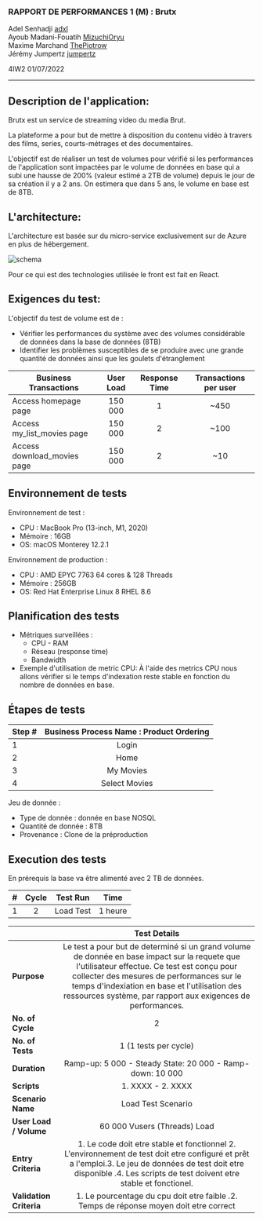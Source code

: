 ### RAPPORT DE PERFORMANCES 1 (M) : Brutx

Adel Senhadji [adxl](https://github.com/adxl)  
Ayoub Madani-Fouatih [MizuchiOryu](https://github.com/MizuchiOryu)  
Maxime Marchand [ThePiotrow](https://github.com/ThePiotrow)  
Jérémy Jumpertz [jumpertz](https://github.com/jumpert)

4IW2 
01/07/2022

---

## Description de l'application:

Brutx est un service de streaming video du media Brut.  

La plateforme a pour but de mettre à disposition du contenu vidéo à travers des films, series, courts-métrages et des documentaires.


L'objectif est de réaliser un test de volumes pour vérifié si les performances de l'application sont impactées par le volume de données en base qui a subi une hausse de 200% (valeur estimé a 2TB de volume)  depuis le jour de sa création il y a 2 ans.
On estimera que dans 5 ans, le volume en base est de 8TB.



## L'architecture:

L'architecture est basée sur du micro-service exclusivement sur de Azure en plus de hébergement.

![schema](https://experienceswp.blob.core.windows.net/uploads/2019/04/Archi-4.png)

Pour ce qui est des technologies utilisée le front est fait en React.

## Exigences du test:

L'objectif du test de volume est de :

- Vérifier les performances du système avec des volumes considérable de données dans la base de données (8TB)
- Identifier les problèmes susceptibles de se produire avec une grande quantité de données ainsi que les goulets d'étranglement


| Business Transactions | User Load | Response Time | Transactions per user |
|--------------|:-----------:|:------------:|:------------:|
| Access homepage page | 150 000 | 1 | ~450 |
| Access my_list_movies page | 150 000 | 2 | ~100 |
| Access download_movies page | 150 000 | 2 | ~10 |


## Environnement de tests

Environnement de test :
- CPU : MacBook Pro (13-inch, M1, 2020)
- Mémoire : 16GB
- OS: macOS Monterey 12.2.1

Environnement de production :
- CPU : AMD EPYC 7763 64 cores & 128 Threads
- Mémoire : 256GB
- OS: Red Hat Enterprise Linux 8 RHEL 8.6


## Planification des tests

- Métriques surveillées : 
    - CPU - RAM 
    - Réseau (response time) 
    - Bandwidth
- Exemple d'utilisation de metric CPU:
À l'aide des metrics CPU nous allons vérifier si le temps d'indexation reste stable en fonction du nombre de données en base.

## Étapes de tests

| Step # | Business Process Name : Product Ordering |
|--------------|:-----------:|
| 1 | Login |
| 2 | Home |
| 3 | My Movies |
| 4 | Select Movies |

Jeu de donnée :
 - Type de donnée : donnée en base NOSQL
 - Quantité de donnée : 8TB
 - Provenance : Clone de la préproduction

## Execution des tests

En prérequis la base va être alimenté avec 2 TB de données.

| # | Cycle  | Test Run | Time
|--------------|:-----------:|:-----------:|:-----------:|
| 1 | 2 | Load Test | 1 heure

|  | Test Details |
|--------------|:-----------:|
| **Purpose** | Le test a pour but de determiné si un grand volume de donnée en base impact sur la requete que l'utilisateur effectue. Ce test est conçu pour collecter des mesures de performances sur le temps d'indexiation en base et l'utilisation des ressources système, par rapport aux exigences de performances. |
| **No. of Cycle** | 2
| **No. of Tests** | 1 (1 tests per cycle) |
| **Duration** | Ramp-up: 5 000 - Steady State: 20 000 - Ramp-down: 10 000 |
| **Scripts** | 1. XXXX - 2. XXXX |
| **Scenario Name** | Load Test Scenario |
| **User Load / Volume** | 60 000 Vusers (Threads) Load |
| **Entry Criteria** |1. Le code doit etre stable et fonctionnel 2. L'environnement de test doit etre configuré et prêt a l'emploi.3. Le jeu de données de test doit etre disponible .4. Les scripts de test doivent etre stable et fonctionel.
| **Validation Criteria** | 1. Le pourcentage du cpu doit etre faible .2. Temps de réponse moyen doit etre correct |
